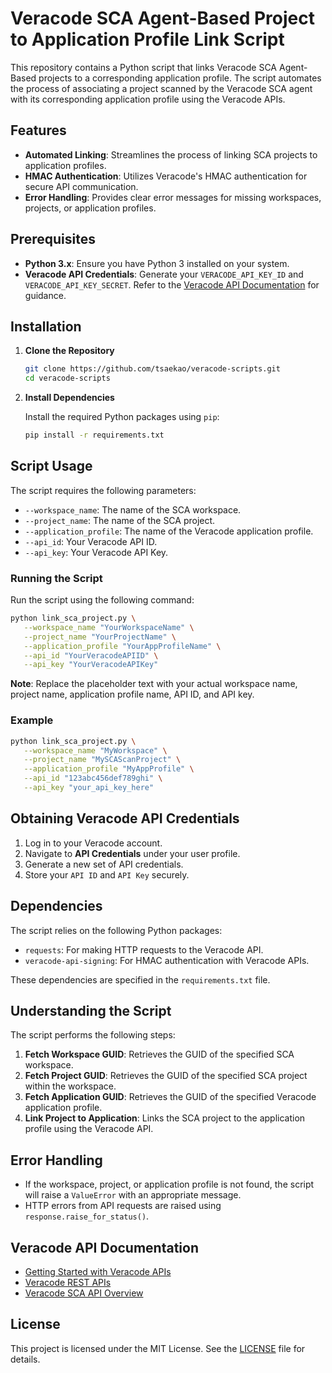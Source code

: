 # Veracode SCA Agent-Based Project to Application Profile Link Script

This repository contains a Python script that links Veracode SCA Agent-Based projects to a corresponding application profile. The script automates the process of associating a project scanned by the Veracode SCA agent with its corresponding application profile using the Veracode APIs.

## Features

- **Automated Linking**: Streamlines the process of linking SCA projects to application profiles.
- **HMAC Authentication**: Utilizes Veracode's HMAC authentication for secure API communication.
- **Error Handling**: Provides clear error messages for missing workspaces, projects, or application profiles.

## Prerequisites

- **Python 3.x**: Ensure you have Python 3 installed on your system.
- **Veracode API Credentials**: Generate your `VERACODE_API_KEY_ID` and `VERACODE_API_KEY_SECRET`. Refer to the [Veracode API Documentation](https://docs.veracode.com/r/c_getting_started_with_the_veracode_api) for guidance.

## Installation

1. **Clone the Repository**

   ```bash
   git clone https://github.com/tsaekao/veracode-scripts.git
   cd veracode-scripts
   ```

2. **Install Dependencies**

   Install the required Python packages using `pip`:

   ```bash
   pip install -r requirements.txt
   ```

## Script Usage

The script requires the following parameters:

- `--workspace_name`: The name of the SCA workspace.
- `--project_name`: The name of the SCA project.
- `--application_profile`: The name of the Veracode application profile.
- `--api_id`: Your Veracode API ID.
- `--api_key`: Your Veracode API Key.

### Running the Script

Run the script using the following command:

   ```bash
   python link_sca_project.py \
      --workspace_name "YourWorkspaceName" \
      --project_name "YourProjectName" \
      --application_profile "YourAppProfileName" \
      --api_id "YourVeracodeAPIID" \
      --api_key "YourVeracodeAPIKey"
   ```

**Note**: Replace the placeholder text with your actual workspace name, project name, application profile name, API ID, and API key.

### Example

   ```bash
   python link_sca_project.py \
      --workspace_name "MyWorkspace" \
      --project_name "MySCAScanProject" \
      --application_profile "MyAppProfile" \
      --api_id "123abc456def789ghi" \
      --api_key "your_api_key_here"
   ```

## Obtaining Veracode API Credentials

1. Log in to your Veracode account.
2. Navigate to **API Credentials** under your user profile.
3. Generate a new set of API credentials.
4. Store your `API ID` and `API Key` securely.

## Dependencies

The script relies on the following Python packages:

- `requests`: For making HTTP requests to the Veracode API.
- `veracode-api-signing`: For HMAC authentication with Veracode APIs.

These dependencies are specified in the `requirements.txt` file.

## Understanding the Script

The script performs the following steps:

1. **Fetch Workspace GUID**: Retrieves the GUID of the specified SCA workspace.
2. **Fetch Project GUID**: Retrieves the GUID of the specified SCA project within the workspace.
3. **Fetch Application GUID**: Retrieves the GUID of the specified Veracode application profile.
4. **Link Project to Application**: Links the SCA project to the application profile using the Veracode API.

## Error Handling

- If the workspace, project, or application profile is not found, the script will raise a `ValueError` with an appropriate message.
- HTTP errors from API requests are raised using `response.raise_for_status()`.

## Veracode API Documentation

- [Getting Started with Veracode APIs](https://docs.veracode.com/r/c_getting_started_with_the_veracode_api)
- [Veracode REST APIs](https://docs.veracode.com/r/c_rest_apis)
- [Veracode SCA API Overview](https://docs.veracode.com/r/c_srcclr_api_getting_started)

## License

This project is licensed under the MIT License. See the [LICENSE](LICENSE) file for details.
